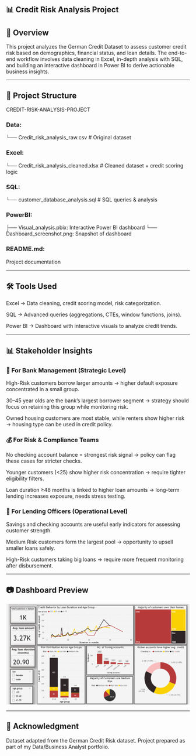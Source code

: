 ## 📊 Credit Risk Analysis Project
## 📝 Overview

This project analyzes the German Credit Dataset to assess customer credit risk based on demographics, financial status, and loan details. The end-to-end workflow involves data cleaning in Excel, in-depth analysis with SQL, and building an interactive dashboard in Power BI to derive actionable business insights.

---

## 📂 Project Structure
CREDIT-RISK-ANALYSIS-PROJECT

### Data:
   └── Credit_risk_analysis_raw.csv        # Original dataset


### Excel:
   └── Credit_risk_analysis_cleaned.xlsx   # Cleaned dataset + credit scoring logic


### SQL:
   └── customer_database_analysis.sql      # SQL queries & analysis


### PowerBI:
   ├── Visual_analysis.pbix: Interactive Power BI dashboard
   └── Dashboard_screenshot.png: Snapshot of dashboard


### README.md: 
Project documentation

---

## 🛠 Tools Used
Excel → Data cleaning, credit scoring model, risk categorization.

SQL → Advanced queries (aggregations, CTEs, window functions, joins).

Power BI → Dashboard with interactive visuals to analyze credit trends.

--- 

## 📊 Stakeholder Insights

### 👔 For Bank Management (Strategic Level)

High-Risk customers borrow larger amounts → higher default exposure concentrated in a small group.

30–45 year olds are the bank’s largest borrower segment → strategy should focus on retaining this group while monitoring risk.

Owned housing customers are most stable, while renters show higher risk → housing type can be used in credit policy.

### 💰 For Risk & Compliance Teams

No checking account balance = strongest risk signal → policy can flag these cases for stricter checks.

Younger customers (<25) show higher risk concentration → require tighter eligibility filters.

Loan duration ≥48 months is linked to higher loan amounts → long-term lending increases exposure, needs stress testing.

### 🏦 For Lending Officers (Operational Level)

Savings and checking accounts are useful early indicators for assessing customer strength.

Medium Risk customers form the largest pool → opportunity to upsell smaller loans safely.

High-Risk customers taking big loans → require more frequent monitoring after disbursement.

---

## 📷 Dashboard Preview
![Dashboard Preview](./PowerBI/Dashboard_screenshot.png)

---

## 🙌 Acknowledgment

Dataset adapted from the German Credit Risk dataset.
Project prepared as part of my Data/Business Analyst portfolio.